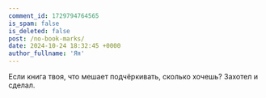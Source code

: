 ```yaml
---
comment_id: 1729794764565
is_spam: false
is_deleted: false
post: /no-book-marks/
date: 2024-10-24 18:32:45 +0000
author_fullname: 'Яя'
---
```


Если книга твоя, что мешает подчёркивать, сколько хочешь? Захотел и сделал.
